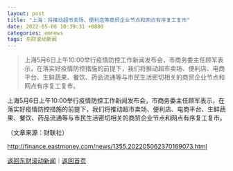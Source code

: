 ```yaml
---
layout: post
title: "上海：将推动超市卖场、便利店等商贸企业节点和网点有序复工复市"
date: 2022-05-06 10:39:31 +0800
categories: emnews
tags: 东财滚动新闻
---
```

> 上海5月6日上午10:00举行疫情防控工作新闻发布会，市商务委主任顾军表示，在落实好疫情防控措施的前提下，我们将推动超市卖场、便利店、电商平台、生鲜蔬果、餐饮、药品流通等与市民生活密切相关的商贸企业节点和网点有序复工复市。

<p>上海5月6日上午10:00举行疫情防控工作新闻发布会，市商务委主任顾军表示，在落实好疫情防控措施的前提下，我们将推动超市卖场、便利店、电商平台、生鲜蔬果、餐饮、药品流通等与市民生活密切相关的商贸企业节点和网点有序复工复市。</p><p class="em_media">（文章来源：财联社）</p>

<http://finance.eastmoney.com/news/1355,202205062370169073.html>

[返回东财滚动新闻](//finews.withounder.com/emnews/)｜[返回首页](//finews.withounder.com/)